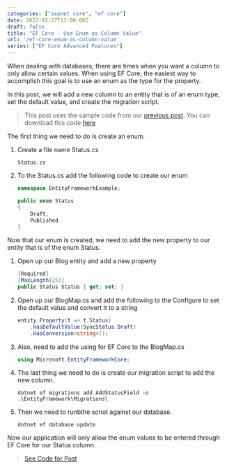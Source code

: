 ```yaml
---
categories: ["aspnet core", "ef core"]
date: 2022-03-27T13:00:00Z
draft: false
title: "EF Core - Use Enum as Column Value"
url: '/ef-core-enum-as-column-value'
series: ["EF Core Advanced Features"]
---
```


When dealing with databases, there are times when you want a column to only allow certain values.  When using EF Core, the easiest way to accomplish this goal is to use an enum as the type for the property.

In this post, we will add a new column to an entity that is of an enum type, set the default value, and create the migration script.

<!--more-->

> This post uses the sample code from our [previous post](/ef-core-audit-columns).  You can download this code [here](https://github.com/digitaldrummerj/efcore-examples/tree/feature/2-audit-fields)

The first thing we need to do is create an enum.

1. Create a file name Status.cs

    ```shell
    Status.cs
    ```

1. To the Status.cs add the following code to create our enum


    ```csharp
    namespace EntityFrameworkExample;

    public enum Status
    {
        Draft,
        Published
    }
    ```

Now that our enum is created, we need to add the new property to our entity that is of the enum Status.

1. Open up our Blog entity and add a new property 

	```csharp
	[Required]
	[MaxLength(25)]
	public Status Status { get; set; }
	```

1. Open up our BlogMap.cs and add the following to the Configure to set the default value and convert it to a string

	```csharp
	entity.Property(t => t.Status)
    	.HasDefaultValue(SyncStatus.Draft)
    	.HasConversion<string>();
	```

1. Also, need to add the using for EF Core to the BlogMap.cs

	```csharp
	using Microsoft.EntityFrameworkCore;
	```

1. The last thing we need to do is create our migration script to add the new column.

	```shell
	dotnet ef migrations add AddStatusField -o .\EntityFramework\Migrations\
	```

1. Then we need to runbthe scriot against our database.

	```shell
	dotnet ef database update
	```
	
Now our application will only allow the enum values to be entered through EF Core for our Status column.   

> [See Code for Post](https://github.com/digitaldrummerj/efcore-examples/tree/feature/3-enum-columns)
